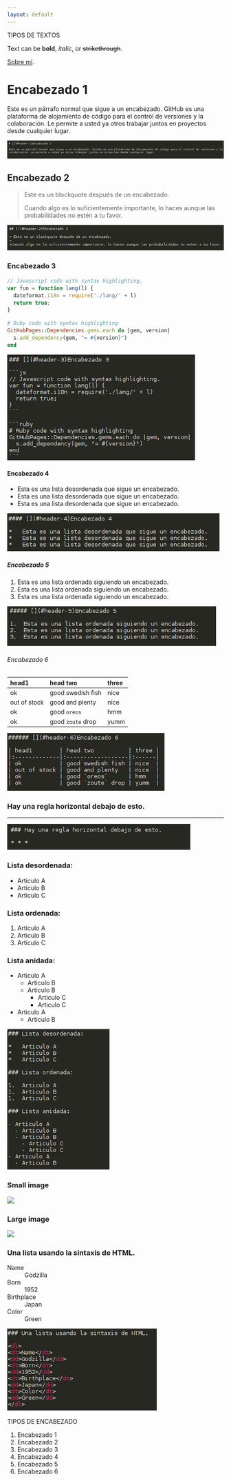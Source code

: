 ```yaml
---
layout: default
---
```


TIPOS DE TEXTOS

Text can be **bold**, _italic_, or ~~strikethrough~~.

[Sobre mi](another-page).



# [](#header-1)Encabezado 1

Este es un párrafo normal que sigue a un encabezado. GitHub es una plataforma de alojamiento de código para el control de versiones y la colaboración. Le permite a usted ya otros trabajar juntos en proyectos desde cualquier lugar.

![](images/1.png)



## [](#header-2)Encabezado 2

> Este es un blockquote después de un encabezado.
>
>Cuando algo es lo suficientemente importante, lo haces aunque las probabilidades no estén a tu favor.

![](images/2.png)


### [](#header-3)Encabezado 3

```js
// Javascript code with syntax highlighting.
var fun = function lang(l) {
  dateformat.i18n = require('./lang/' + l)
  return true;
}
```

```ruby
# Ruby code with syntax highlighting
GitHubPages::Dependencies.gems.each do |gem, version|
  s.add_dependency(gem, "= #{version}")
end
```
![](images/3.png)



#### [](#header-4)Encabezado 4

*   Esta es una lista desordenada que sigue un encabezado.
*   Esta es una lista desordenada que sigue un encabezado.
*   Esta es una lista desordenada que sigue un encabezado.

![](images/4.png)


##### [](#header-5)Encabezado 5

1.  Esta es una lista ordenada siguiendo un encabezado.
2.  Esta es una lista ordenada siguiendo un encabezado.
3.  Esta es una lista ordenada siguiendo un encabezado.

![](images/5.png)


###### [](#header-6)Encabezado 6

| head1        | head two          | three |
|:-------------|:------------------|:------|
| ok           | good swedish fish | nice  |
| out of stock | good and plenty   | nice  |
| ok           | good `oreos`      | hmm   |
| ok           | good `zoute` drop | yumm  |

![](images/6.png)


### Hay una regla horizontal debajo de esto.

* * *

![](images/7.png)



### Lista desordenada:

*   Articulo A
*   Articulo B
*   Articulo C

### Lista ordenada:

1.  Articulo A
1.  Articulo B
1.  Articulo C

### Lista anidada:

- Articulo A
  - Articulo B
  - Articulo B
    - Articulo C
    - Articulo C
- Articulo A
  - Articulo B

![](images/8.png)



### Small image

![](https://assets-cdn.github.com/images/icons/emoji/octocat.png)

### Large image

![](https://guides.github.com/activities/hello-world/branching.png)


### Una lista usando la sintaxis de HTML.

<dl>
<dt>Name</dt>
<dd>Godzilla</dd>
<dt>Born</dt>
<dd>1952</dd>
<dt>Birthplace</dt>
<dd>Japan</dd>
<dt>Color</dt>
<dd>Green</dd>
</dl>

![](images/9.png)



TIPOS DE ENCABEZADO

1.  [](#header-1)Encabezado 1
2.  [](#header-2)Encabezado 2
3.  [](#header-3)Encabezado 3
4.  [](#header-4)Encabezado 4
5.  [](#header-5)Encabezado 5
6.  [](#header-6)Encabezado 6




